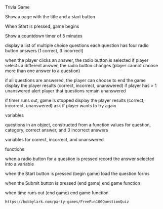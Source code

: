 Trivia Game

Show a page with the title and a start button

When Start is pressed, game begins

Show a countdown timer of 5 minutes

display a list of multiple choice questions
    each question has four radio button answers (1 correct, 3 incorrect)

when the player clicks an answer, the radio button is selected
    if player selects a different answer, the radio button changes
    (player cannot choose more than one answer to a question)

if all questions are answered, the player can choose to end the game
    display the player results (correct, incorrect, unanswered)
    if player has > 1 unanswered
        alert player that questions remain unanswered

if timer runs out, game is stopped
    display the player results (correct, incorrect, unanswered)
    ask if player wants to try again

variables

questions in an object, constructed from a function
    values for question, category, correct answer, and 3 incorrect answers

variables for correct, incorrect, and unanswered

functions

when a radio button for a question is pressed
    record the answer selected into a variable

when the Start button is pressed (begin game)
    load the question forms

when the Submit button is pressed (end game)
    end game function

when time runs out (end game)
    end game function

    https://hobbylark.com/party-games/FreeFun100QuestionQuiz